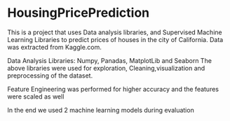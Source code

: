 # HousingPricePrediction

This is a project that uses Data analysis libraries, and Supervised Machine Learning Libraries to predict prices of houses in the city of California. Data was extracted from Kaggle.com.

Data Analysis Libraries: Numpy, Panadas, MatplotLib and Seaborn The above libraries were used for exploration, Cleaning,visualization and preprocessing of the dataset.

Feature Engineering was performed for higher accuracy and the features were scaled as well

In the end we used 2 machine learning models during evaluation
